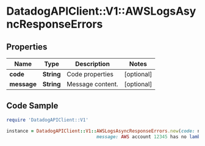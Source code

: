 # DatadogAPIClient::V1::AWSLogsAsyncResponseErrors

## Properties

Name | Type | Description | Notes
------------ | ------------- | ------------- | -------------
**code** | **String** | Code properties | [optional] 
**message** | **String** | Message content. | [optional] 

## Code Sample

```ruby
require 'DatadogAPIClient::V1'

instance = DatadogAPIClient::V1::AWSLogsAsyncResponseErrors.new(code: no_such_config,
                                 message: AWS account 12345 has no lambda config to update)
```


